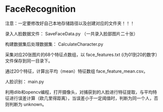 # FaceRecognition
注意：一定要修改好自己本地存储路径以及创建对应的文件夹！！！  

录入人脸数据文件：  SaveFaceData.py  （一共录入脸部图片二十张）  

构建数据集后处理数据集：   CalculateCharacter.py  

采集对应20张图片的68个特征点数组，以 face_features.txt (i为01到20的数字）文件保存到同一目录下。  

通过20个特征，计算出平均（mean）特征数组 face_feature_mean.csv。  

人脸识别： main.py  

利用dlib和opencv编程，打开摄像头，对捕获到的人脸进行特征提取，与平均特征进行误差计算（欧几里得距离），当误差小于一定阈值时，判断为同一个人，否则判断为 unknown。  

